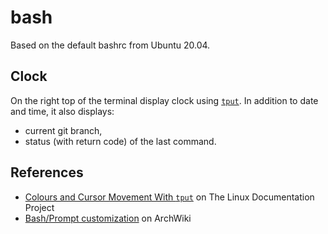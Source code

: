 # bash
Based on the default bashrc from Ubuntu 20.04.

## Clock
On the right top of the terminal display clock using [`tput`][tldp-bash]. In
addition to date and time, it also displays:
* current git branch,
* status (with return code) of the last command.

## References
* [Colours and Cursor Movement With `tput`][tldp-bash] on The Linux Documentation Project
* [Bash/Prompt customization][archwiki-bash] on ArchWiki

[archwiki-bash]: https://wiki.archlinux.org/title/Bash/Prompt_customization
[tldp-bash]: https://tldp.org/HOWTO/Bash-Prompt-HOWTO/x405.html
